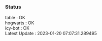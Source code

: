 ### Status


table : OK  
hogwarts : OK  
icy-bot : OK  
Latest Update : 2023-01-20 07:07:31.289495
